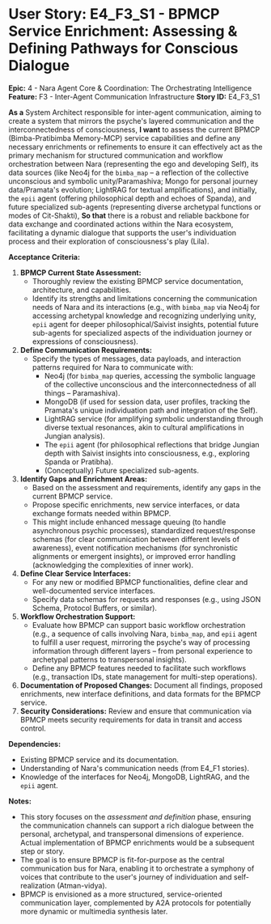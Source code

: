 # User Story: E4_F3_S1 - BPMCP Service Enrichment: Assessing & Defining Pathways for Conscious Dialogue

**Epic:** 4 - Nara Agent Core & Coordination: The Orchestrating Intelligence
**Feature:** F3 - Inter-Agent Communication Infrastructure
**Story ID:** E4_F3_S1

**As a** System Architect responsible for inter-agent communication, aiming to create a system that mirrors the psyche's layered communication and the interconnectedness of consciousness,
**I want** to assess the current BPMCP (Bimba-Pratibimba Memory-MCP) service capabilities and define any necessary enrichments or refinements to ensure it can effectively act as the primary mechanism for structured communication and workflow orchestration between Nara (representing the ego and developing Self), its data sources (like Neo4j for the `bimba_map` – a reflection of the collective unconscious and symbolic unity/Paramashiva; Mongo for personal journey data/Pramata's evolution; LightRAG for textual amplifications), and initially, the `epii` agent (offering philosophical depth and echoes of Spanda), and future specialized sub-agents (representing diverse archetypal functions or modes of Cit-Shakti),
**So that** there is a robust and reliable backbone for data exchange and coordinated actions within the Nara ecosystem, facilitating a dynamic dialogue that supports the user's individuation process and their exploration of consciousness's play (Lila).

**Acceptance Criteria:**

1.  **BPMCP Current State Assessment:**
    *   Thoroughly review the existing BPMCP service documentation, architecture, and capabilities.
    *   Identify its strengths and limitations concerning the communication needs of Nara and its interactions (e.g., with `bimba_map` via Neo4j for accessing archetypal knowledge and recognizing underlying unity, `epii` agent for deeper philosophical/Saivist insights, potential future sub-agents for specialized aspects of the individuation journey or expressions of consciousness).
2.  **Define Communication Requirements:**
    *   Specify the types of messages, data payloads, and interaction patterns required for Nara to communicate with:
        *   Neo4j (for `bimba_map` queries, accessing the symbolic language of the collective unconscious and the interconnectedness of all things – Paramashiva).
        *   MongoDB (if used for session data, user profiles, tracking the Pramata's unique individuation path and integration of the Self).
        *   LightRAG service (for amplifying symbolic understanding through diverse textual resonances, akin to cultural amplifications in Jungian analysis).
        *   The `epii` agent (for philosophical reflections that bridge Jungian depth with Saivist insights into consciousness, e.g., exploring Spanda or Pratibha).
        *   (Conceptually) Future specialized sub-agents.
3.  **Identify Gaps and Enrichment Areas:**
    *   Based on the assessment and requirements, identify any gaps in the current BPMCP service.
    *   Propose specific enrichments, new service interfaces, or data exchange formats needed within BPMCP.
    *   This might include enhanced message queuing (to handle asynchronous psychic processes), standardized request/response schemas (for clear communication between different levels of awareness), event notification mechanisms (for synchronistic alignments or emergent insights), or improved error handling (acknowledging the complexities of inner work).
4.  **Define Clear Service Interfaces:**
    *   For any new or modified BPMCP functionalities, define clear and well-documented service interfaces.
    *   Specify data schemas for requests and responses (e.g., using JSON Schema, Protocol Buffers, or similar).
5.  **Workflow Orchestration Support:**
    *   Evaluate how BPMCP can support basic workflow orchestration (e.g., a sequence of calls involving Nara, `bimba_map`, and `epii` agent to fulfill a user request, mirroring the psyche's way of processing information through different layers – from personal experience to archetypal patterns to transpersonal insights).
    *   Define any BPMCP features needed to facilitate such workflows (e.g., transaction IDs, state management for multi-step operations).
6.  **Documentation of Proposed Changes:** Document all findings, proposed enrichments, new interface definitions, and data formats for the BPMCP service.
7.  **Security Considerations:** Review and ensure that communication via BPMCP meets security requirements for data in transit and access control.

**Dependencies:**

*   Existing BPMCP service and its documentation.
*   Understanding of Nara's communication needs (from E4_F1 stories).
*   Knowledge of the interfaces for Neo4j, MongoDB, LightRAG, and the `epii` agent.

**Notes:**

*   This story focuses on the *assessment and definition* phase, ensuring the communication channels can support a rich dialogue between the personal, archetypal, and transpersonal dimensions of experience. Actual implementation of BPMCP enrichments would be a subsequent step or story.
*   The goal is to ensure BPMCP is fit-for-purpose as the central communication bus for Nara, enabling it to orchestrate a symphony of voices that contribute to the user's journey of individuation and self-realization (Atman-vidya).
*   BPMCP is envisioned as a more structured, service-oriented communication layer, complemented by A2A protocols for potentially more dynamic or multimedia synthesis later.